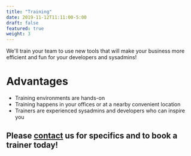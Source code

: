 ```yaml
---
title: "Training"
date: 2019-11-12T11:11:00-5:00
draft: false
featured: true
weight: 3
---
```


We'll train your team to use new tools that will make your business more
efficient and fun for your developers and sysadmins!

# Advantages

* Training environments are hands-on
* Training happens in your offices or at a nearby convenient location
* Trainers are experienced sysadmins and developers who can inspire you

## Please [contact](/contact/) us for specifics and to book a trainer today!
